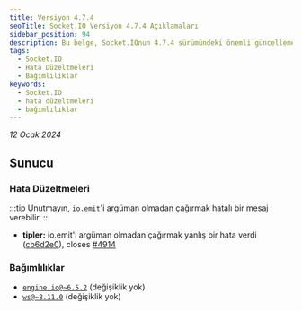 ```yaml
---
title: Versiyon 4.7.4
seoTitle: Socket.IO Versiyon 4.7.4 Açıklamaları
sidebar_position: 94
description: Bu belge, Socket.IOnun 4.7.4 sürümündeki önemli güncellemeleri, hata düzeltmelerini ve bağımlılık değişikliklerini özetlemektedir.
tags: 
  - Socket.IO
  - Hata Düzeltmeleri
  - Bağımlılıklar
keywords: 
  - Socket.IO
  - hata düzeltmeleri
  - bağımlılıklar
---
```

*12 Ocak 2024*

## Sunucu

### Hata Düzeltmeleri

:::tip
Unutmayın, `io.emit`'i argüman olmadan çağırmak hatalı bir mesaj verebilir.
:::

* **tipler:** io.emit'i argüman olmadan çağırmak yanlış bir hata verdi ([cb6d2e0](https://github.com/socketio/socket.io/commit/cb6d2e02aa7ec03c2de1817d35cffa1128b107ef)), closes [#4914](https://github.com/socketio/socket.io/issues/4914)

### Bağımlılıklar

- [`engine.io@~6.5.2`](https://github.com/socketio/engine.io/releases/tag/6.5.2) (değişiklik yok)
- [`ws@~8.11.0`](https://github.com/websockets/ws/releases/tag/8.11.0) (değişiklik yok)
